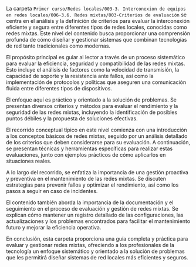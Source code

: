 La carpeta `Primer curso/Redes locales/003-3. Interconexion de equipos en redes locales/006-3.6. Redes mixtas/003-Criterios de evaluación` se centra en el análisis y la definición de criterios para evaluar la interconexión eficiente y segura entre diferentes tipos de redes locales, conocidas como redes mixtas. Este nivel del contenido busca proporcionar una comprensión profunda de cómo diseñar y gestionar sistemas que combinan tecnologías de red tanto tradicionales como modernas.

El propósito principal es guiar al lector a través de un proceso sistemático para evaluar la eficiencia, seguridad y compatibilidad de las redes mixtas. Esto incluye el análisis de factores como la velocidad de transmisión, la capacidad de soporte y la resistencia ante fallos, así como la implementación de protocolos y políticas que aseguren una comunicación fluida entre diferentes tipos de dispositivos.

El enfoque aquí es práctico y orientado a la solución de problemas. Se presentan diversos criterios y métodos para evaluar el rendimiento y la seguridad de las redes mixtas, incluyendo la identificación de posibles puntos débiles y la propuesta de soluciones efectivas.

El recorrido conceptual típico en este nivel comienza con una introducción a los conceptos básicos de redes mixtas, seguido por un análisis detallado de los criterios que deben considerarse para su evaluación. A continuación, se presentan técnicas y herramientas específicas para realizar estas evaluaciones, junto con ejemplos prácticos de cómo aplicarlos en situaciones reales.

A lo largo del recorrido, se enfatiza la importancia de una gestión proactiva y preventiva en el mantenimiento de las redes mixtas. Se discuten estrategias para prevenir fallos y optimizar el rendimiento, así como los pasos a seguir en caso de incidentes.

El contenido también aborda la importancia de la documentación y el seguimiento en el proceso de evaluación y gestión de redes mixtas. Se explican cómo mantener un registro detallado de las configuraciones, las actualizaciones y los problemas encontrados para facilitar el mantenimiento futuro y mejorar la eficiencia operativa.

En conclusión, esta carpeta proporciona una guía completa y práctica para evaluar y gestionar redes mixtas, ofreciendo a los profesionales de la tecnología un enfoque sistemático y orientado a la solución de problemas que les permitirá diseñar sistemas de red locales más eficientes y seguros.
